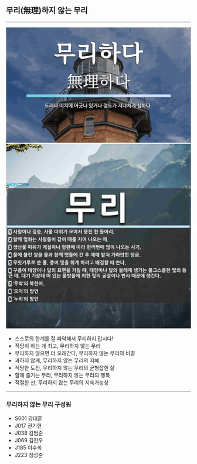 ## 무리(無理)하지 않는 무리

---

![alt text](assets/무리2.jpg)
![alt text](assets/무리1.jpg)

-   스스로의 한계를 잘 파악해서 무리하지 맙시다!
-   적당히 하는 게 최고, 무리하지 않는 무리
-   무리하지 않으면 더 오래간다, 무리하지 않는 무리의 비결
-   과하지 않게, 무리하지 않는 무리의 지혜
-   적당한 도전, 무리하지 않는 무리의 균형잡힌 삶
-   함께 즐기는 무리, 무리하지 않는 무리의 행복
-   적절한 선, 무리하지 않는 무리의 지속가능성

---

### 무리하지 않는 무리 구성원

-   S001 강대훈
-   J017 권기현
-   J038 김범준
-   J069 김찬우
-   J185 이수희
-   J223 정성준
